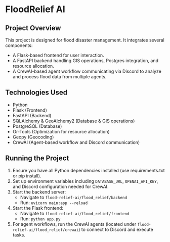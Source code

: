 # FloodRelief AI

## Project Overview
This project is designed for flood disaster management. It integrates several components:
- A Flask-based frontend for user interaction.
- A FastAPI backend handling GIS operations, Postgres integration, and resource allocation.
- A CrewAI-based agent workflow communicating via Discord to analyze and process flood data from multiple agents.

## Technologies Used
- Python
- Flask (Frontend)
- FastAPI (Backend)
- SQLAlchemy & GeoAlchemy2 (Database & GIS operations)
- PostgreSQL (Database)
- Or-Tools (Optimization for resource allocation)
- Geopy (Geocoding)
- CrewAI (Agent-based workflow and Discord communication)

## Running the Project
1. Ensure you have all Python dependencies installed (use requirements.txt or pip install).
2. Set up environment variables including `DATABASE_URL`, `OPENAI_API_KEY`, and Discord configuration needed for CrewAI.
3. Start the backend server:
   - Navigate to `flood-relief-ai/flood_relief/backend`
   - Run: `uvicorn main:app --reload`
4. Start the Flask frontend:
   - Navigate to `flood-relief-ai/flood_relief/frontend`
   - Run: `python app.py`
5. For agent workflows, run the CrewAI agents (located under `flood-relief-ai/flood_relief/crewai`) to connect to Discord and execute tasks.
